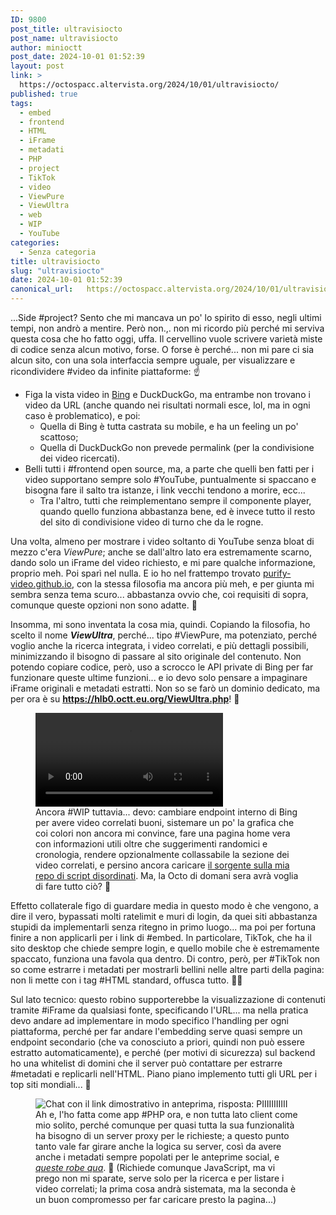 ```yaml
---
ID: 9800
post_title: ultravisiocto
post_name: ultravisiocto
author: minioctt
post_date: 2024-10-01 01:52:39
layout: post
link: >
  https://octospacc.altervista.org/2024/10/01/ultravisiocto/
published: true
tags:
  - embed
  - frontend
  - HTML
  - iFrame
  - metadati
  - PHP
  - project
  - TikTok
  - video
  - ViewPure
  - ViewUltra
  - web
  - WIP
  - YouTube
categories:
  - Senza categoria
title: ultravisiocto
slug: "ultravisiocto"
date: 2024-10-01 01:52:39
canonical_url:   https://octospacc.altervista.org/2024/10/01/ultravisiocto/
---
```

<!-- wp:paragraph -->
<p markdown="1">...Side #project? Sento che mi mancava un po' lo spirito di esso, negli ultimi tempi, non andrò a mentire. Però non.,. non mi ricordo più perché mi serviva questa cosa che ho fatto oggi, uffa. Il cervellino vuole scrivere varietà miste di codice senza alcun motivo, forse. O forse è perché... non mi pare ci sia alcun sito, con una sola interfaccia sempre uguale, per visualizzare e ricondividere #video da infinite piattaforme: ☝️</p>
<!-- /wp:paragraph -->

<!-- wp:list -->
<ul class="wp-block-list"><!-- wp:list-item -->
<li>Figa la vista video in <a href="https://www.bing.com/videos/onecolumn/landing">Bing</a> e DuckDuckGo, ma entrambe non trovano i video da URL (anche quando nei risultati normali esce, lol, ma in ogni caso è problematico), e poi:<!-- wp:list -->
<ul class="wp-block-list"><!-- wp:list-item -->
<li>Quella di Bing è tutta castrata su mobile, e ha un feeling un po' scattoso;</li>
<!-- /wp:list-item -->

<!-- wp:list-item -->
<li>Quella di DuckDuckGo non prevede permalink (per la condivisione dei video ricercati).</li>
<!-- /wp:list-item --></ul>
<!-- /wp:list --></li>
<!-- /wp:list-item -->

<!-- wp:list-item -->
<li>Belli tutti i #frontend open source, ma, a parte che quelli ben fatti per i video supportano sempre solo #YouTube, puntualmente si spaccano e bisogna fare il salto tra istanze, i link vecchi tendono a morire, ecc...<!-- wp:list -->
<ul class="wp-block-list"><!-- wp:list-item -->
<li>Tra l'altro, tutti che reimplementano sempre il componente player, quando quello funziona abbastanza bene, ed è invece tutto il resto del sito di condivisione video di turno che da le rogne.</li>
<!-- /wp:list-item --></ul>
<!-- /wp:list --></li>
<!-- /wp:list-item --></ul>
<!-- /wp:list -->

<!-- wp:paragraph -->
<p markdown="1">Una volta, almeno per mostrare i video soltanto di YouTube senza bloat di mezzo c'era <em>ViewPure</em>; anche se dall'altro lato era estremamente scarno, dando solo un iFrame del video richiesto, e mi pare qualche informazione, proprio meh. Poi sparì nel nulla. E io ho nel frattempo trovato <a href="http://purify-video.github.io">purify-video.github.io</a>, con la stessa filosofia ma ancora più meh, e per giunta mi sembra senza tema scuro... abbastanza ovvio che, coi requisiti di sopra, comunque queste opzioni non sono adatte. 🥱️</p>
<!-- /wp:paragraph -->

<!-- wp:paragraph -->
<p markdown="1">Insomma, mi sono inventata la cosa mia, quindi. Copiando la filosofia, ho scelto il nome <strong><em>ViewUltra</em></strong>, perché... tipo #ViewPure, ma potenziato, perché voglio anche la ricerca integrata, i video correlati, e più dettagli possibili, minimizzando il bisogno di passare al sito originale del contenuto. Non potendo copiare codice, però, uso a scrocco le API private di Bing per far funzionare queste ultime funzioni... e io devo solo pensare a impaginare iFrame originali e metadati estratti. Non so se farò un dominio dedicato, ma per ora è su <a href="https://hlb0.octt.eu.org/ViewUltra.php"><strong>https://hlb0.octt.eu.org/ViewUltra.php</strong></a>! 🥰️</p>
<!-- /wp:paragraph -->

<!-- wp:paragraph -->
<p markdown="1"></p>
<!-- /wp:paragraph -->

<!-- wp:video {"id":9802,"loop":true} -->
<figure class="wp-block-video"><video controls loop src="https://octospacc.github.io/microblog-mirror/assets/uploads/2024/10/simplescreenrecorder-2024-10-01_00.55.08.mp4"></video><figcaption class="wp-element-caption">Ancora #WIP tuttavia... devo: cambiare endpoint interno di Bing per avere video correlati buoni, sistemare un po' la grafica che coi colori non ancora mi convince, fare una pagina home vera con informazioni utili oltre che suggerimenti randomici e cronologia, rendere opzionalmente collassabile la sezione dei video correlati, e persino ancora caricare <a href="https://gitlab.com/octospacc/Snippets/-/blob/main/ViewUltra.php">il sorgente sulla mia repo di script disordinati</a>. Ma, la Octo di domani sera avrà voglia di fare tutto ciò? 🥶️</figcaption></figure>
<!-- /wp:video -->

<!-- wp:paragraph -->
<p markdown="1"></p>
<!-- /wp:paragraph -->

<!-- wp:paragraph -->
<p markdown="1">Effetto collaterale figo di guardare media in questo modo è che vengono, a dire il vero, bypassati molti ratelimit e muri di login, da quei siti abbastanza stupidi da implementarli senza ritegno in primo luogo... ma poi per fortuna finire a non applicarli per i link di #embed. In particolare, TikTok, che ha il sito desktop che chiede sempre login, e quello mobile che è estremamente spaccato, funziona una favola qua dentro. Di contro, però, per #TikTok non so come estrarre i metadati per mostrarli bellini nelle altre parti della pagina: non li mette con i tag #HTML standard, offusca tutto. 😵‍💫️</p>
<!-- /wp:paragraph -->

<!-- wp:paragraph -->
<p markdown="1">Sul lato tecnico: questo robino supporterebbe la visualizzazione di contenuti tramite #iFrame da qualsiasi fonte, specificando l'URL... ma nella pratica devo andare ad implementare in modo specifico l'handling per ogni piattaforma, perché per far andare l'embedding serve quasi sempre un endpoint secondario (che va conosciuto a priori, quindi non può essere estratto automaticamente), e perché (per motivi di sicurezza) sul backend ho una whitelist di domini che il server può contattare per estrarre #metadati e replicarli nell'HTML. Piano piano implemento tutti gli URL per i top siti mondiali... 👻️</p>
<!-- /wp:paragraph -->

<!-- wp:paragraph -->
<p markdown="1"></p>
<!-- /wp:paragraph -->

<!-- wp:image {"id":9801,"sizeSlug":"full","linkDestination":"none"} -->
<figure class="wp-block-image size-full"><img src="https://octospacc.github.io/microblog-mirror/assets/uploads/2024/10/image.png" alt="Chat con il link dimostrativo in anteprima, risposta: PIIIIIIIIIII" class="wp-image-9801"/><figcaption class="wp-element-caption">Ah e, l'ho fatta come app #PHP ora, e non tutta lato client come mio solito, perché comunque per quasi tutta la sua funzionalità ha bisogno di un server proxy per le richieste; a questo punto tanto vale far girare anche la logica su server, così da avere anche i metadati sempre popolati per le anteprime social, e <a href="https://hlb0.octt.eu.org/ViewUltra.php?url=https%3A%2F%2Fwww.youtube.com%2Fwatch%3Fv%3Dmco3UX9SqDA&amp;search=hatsune%20miku%20popipo"><em>queste robe qua</em></a>. 🥳️ (Richiede comunque JavaScript, ma vi prego non mi sparate, serve solo per la ricerca e per listare i video correlati; la prima cosa andrà sistemata, ma la seconda è un buon compromesso per far caricare presto la pagina...)</figcaption></figure>
<!-- /wp:image -->